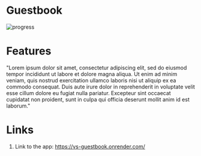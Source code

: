 # Guestbook
![progress](https://user-images.githubusercontent.com/46250017/225297875-90406ae0-f151-440d-bc85-1ec021d752e8.gif)


# Features

"Lorem ipsum dolor sit amet, consectetur adipiscing elit, sed do eiusmod tempor incididunt ut labore et dolore magna aliqua. Ut enim ad minim veniam, quis nostrud exercitation ullamco laboris nisi ut aliquip ex ea commodo consequat. Duis aute irure dolor in reprehenderit in voluptate velit esse cillum dolore eu fugiat nulla pariatur. Excepteur sint occaecat cupidatat non proident, sunt in culpa qui officia deserunt mollit anim id est laborum."


# Links

1. Link to the app: https://vs-guestbook.onrender.com/
